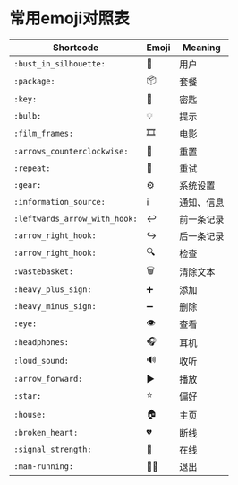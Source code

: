 
# 常用emoji对照表

| Shortcode                     | Emoji | Meaning    |
| ----------------------------- | ----- | ---------- |
| `:bust_in_silhouette:`        | 👤     | 用户       |
| `:package:`                   | 📦     | 套餐       |
| `:key:`                       | 🔑     | 密匙       |
| `:bulb:`                      | 💡     | 提示       |
| `:film_frames:`               | 🎞️     | 电影       |
| `:arrows_counterclockwise:`   | 🔄     | 重置       |
| `:repeat:`                    | 🔁     | 重试       |
| `:gear:`                      | ⚙️     | 系统设置   |
| `:information_source:`        | ℹ️     | 通知、信息 |
| `:leftwards_arrow_with_hook:` | ↩️     | 前一条记录 |
| `:arrow_right_hook:`          | ↪️     | 后一条记录 |
| `:arrow_right_hook:`          | 🔍     | 检查       |
| `:wastebasket:`               | 🗑️     | 清除文本   |
| `:heavy_plus_sign:`           | ➕     | 添加       |
| `:heavy_minus_sign:`          | ➖     | 删除       |
| `:eye:`                       | 👁️     | 查看       |
| `:headphones:`                | 🎧     | 耳机       |
| `:loud_sound:`                | 🔊     | 收听       |
| `:arrow_forward:`             | ▶️     | 播放       |
| `:star:`                      | ⭐     | 偏好       |
| `:house:`                     | 🏠     | 主页       |
| `:broken_heart:`              | 💔     | 断线       |
| `:signal_strength:`              | 📶     | 在线       |
| `:man-running:`               | 🏃‍♂️     | 退出       |
